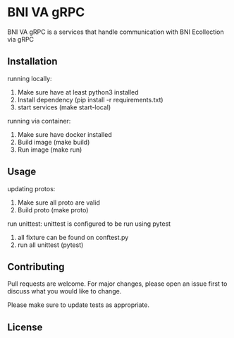 # BNI VA gRPC

BNI VA gRPC is a services that handle communication with BNI Ecollection via gRPC

## Installation

running locally: 
1. Make sure have at least python3 installed
2. Install dependency (pip install -r requirements.txt)
3. start services (make start-local)

running via container: 
1. Make sure have docker installed
2. Build image (make build)
3. Run image (make run)

## Usage

updating protos: 
1. Make sure all proto are valid
2. Build proto (make proto)

run unittest: 
unittest is configured to be run using pytest
1. all fixture can be found on conftest.py
2. run all unittest (pytest)

## Contributing
Pull requests are welcome. For major changes, please open an issue first to discuss what you would like to change.

Please make sure to update tests as appropriate.

## License
